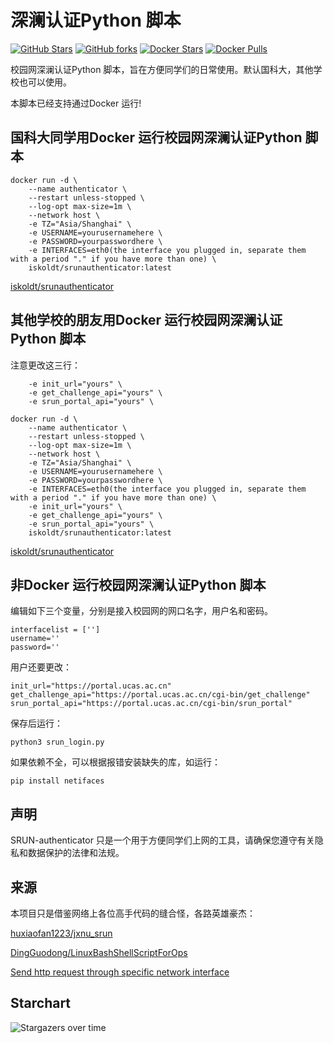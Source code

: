 # 深澜认证Python 脚本

[![GitHub Stars](https://img.shields.io/github/stars/iskoldt-X/SRUN-authenticator.svg?style=flat-square&label=Stars&logo=github)](https://github.com/iskoldt-X/SRUN-authenticator/stargazers)
[![GitHub forks](https://img.shields.io/github/forks/iskoldt-X/SRUN-authenticator.svg?style=flat-square&label=Forks&logo=github)](https://github.com/iskoldt-X/SRUN-authenticator/fork)
[![Docker Stars](https://img.shields.io/docker/stars/iskoldt/lnmp.svg?style=flat-square&label=Stars&logo=docker)](https://hub.docker.com/r/iskoldt/srunauthenticator)
[![Docker Pulls](https://img.shields.io/docker/pulls/iskoldt/lnmp.svg?style=flat-square&label=Pulls&logo=docker&color=orange)](https://hub.docker.com/r/iskoldt/srunauthenticator)



校园网深澜认证Python 脚本，旨在方便同学们的日常使用。默认国科大，其他学校也可以使用。

本脚本已经支持通过Docker 运行!

## 国科大同学用Docker 运行校园网深澜认证Python 脚本

```
docker run -d \
    --name authenticator \
    --restart unless-stopped \
    --log-opt max-size=1m \
    --network host \
    -e TZ="Asia/Shanghai" \
    -e USERNAME=yourusernamehere \
    -e PASSWORD=yourpasswordhere \
    -e INTERFACES=eth0(the interface you plugged in, separate them with a period "." if you have more than one) \
    iskoldt/srunauthenticator:latest
```

[iskoldt/srunauthenticator](https://hub.docker.com/r/iskoldt/srunauthenticator)

## 其他学校的朋友用Docker 运行校园网深澜认证Python 脚本

注意更改这三行：

```
    -e init_url="yours" \
    -e get_challenge_api="yours" \
    -e srun_portal_api="yours" \
```

```
docker run -d \
    --name authenticator \
    --restart unless-stopped \
    --log-opt max-size=1m \
    --network host \
    -e TZ="Asia/Shanghai" \
    -e USERNAME=yourusernamehere \
    -e PASSWORD=yourpasswordhere \
    -e INTERFACES=eth0(the interface you plugged in, separate them with a period "." if you have more than one) \
    -e init_url="yours" \
    -e get_challenge_api="yours" \
    -e srun_portal_api="yours" \
    iskoldt/srunauthenticator:latest
```

[iskoldt/srunauthenticator](https://hub.docker.com/r/iskoldt/srunauthenticator)

## 非Docker 运行校园网深澜认证Python 脚本

编辑如下三个变量，分别是接入校园网的网口名字，用户名和密码。

```
interfacelist = ['']
username=''
password=''
```

用户还要更改：

```
init_url="https://portal.ucas.ac.cn"
get_challenge_api="https://portal.ucas.ac.cn/cgi-bin/get_challenge"
srun_portal_api="https://portal.ucas.ac.cn/cgi-bin/srun_portal"
```

保存后运行：

```
python3 srun_login.py
```

如果依赖不全，可以根据报错安装缺失的库，如运行：
```
pip install netifaces
```

## 声明

SRUN-authenticator 只是一个用于方便同学们上网的工具，请确保您遵守有关隐私和数据保护的法律和法规。


## 来源
本项目只是借鉴网络上各位高手代码的缝合怪，各路英雄豪杰：

[huxiaofan1223/jxnu_srun](https://github.com/huxiaofan1223/jxnu_srun)

[DingGuodong/LinuxBashShellScriptForOps](https://github.com/DingGuodong/LinuxBashShellScriptForOps/blob/master/projects/WindowsSystemOps/Network/getNetworkStatus.py)

[Send http request through specific network interface](https://stackoverflow.com/questions/48996494/send-http-request-through-specific-network-interface)

## Starchart

<img src="https://starchart.cc/iskoldt-X/SRUN-authenticator.svg" alt="Stargazers over time" style="max-width: 100%">
